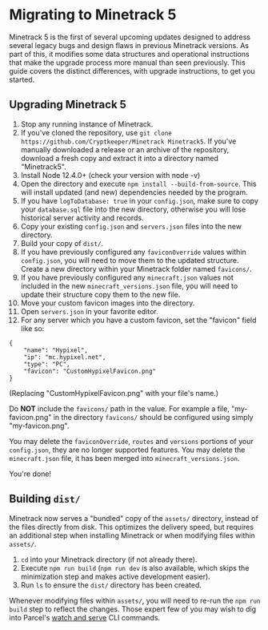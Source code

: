 # Migrating to Minetrack 5
Minetrack 5 is the first of several upcoming updates designed to address several legacy bugs and design flaws in previous Minetrack versions. As part of this, it modifies some data structures and operational instructions that make the upgrade process more manual than seen previously. This guide covers the distinct differences, with upgrade instructions, to get you started.

## Upgrading Minetrack 5
1. Stop any running instance of Minetrack.
2. If you've cloned the repository, use `git clone https://github.com/Cryptkeeper/Minetrack Minetrack5`. If you've manually downloaded a release or an archive of the repository, download a fresh copy and extract it into a directory named "Minetrack5".
3. Install Node 12.4.0+ (check your version with node -v)
4. Open the directory and execute `npm install --build-from-source`. This will install updated (and new) dependencies needed by the program.
5. If you have `logToDatabase: true` in your `config.json`, make sure to copy your `database.sql` file into the new directory, otherwise you will lose historical server activity and records.
6. Copy your existing `config.json` and `servers.json` files into the new directory.
7. Build your copy of `dist/`.
8. If you have previously configured any `faviconOverride` values within `config.json`, you will need to move them to the updated structure. Create a new directory within your Minetrack folder named `favicons/`.
9. If you have previously configured any `minecraft.json` values not included in the new `minecraft_versions.json` file, you will need to update their structure copy them to the new file.
10. Move your custom favicon images into the directory. 
11. Open `servers.json` in your favorite editor.
12. For any server which you have a custom favicon, set the "favicon" field like so:

```
{
	"name": "Hypixel",
	"ip": "mc.hypixel.net",
	"type": "PC",
	"favicon": "CustomHypixelFavicon.png"
}
```
(Replacing "CustomHypixelFavicon.png" with your file's name.)

Do **NOT** include the `favicons/` path in the value. For example a file, "my-favicon.png" in the directory `favicons/` should be configured using simply "my-favicon.png".

You may delete the `faviconOverride`, `routes` and `versions` portions of your `config.json`, they are no longer supported features. You may delete the `minecraft.json` file, it has been merged into `minecraft_versions.json`.

You're done!

## Building `dist/`
Minetrack now serves a "bundled" copy of the `assets/` directory, instead of the files directly from disk. This optimizes the delivery speed, but requires an additional step when installing Minetrack or when modifying files within `assets/`.

1. `cd` into your Minetrack directory (if not already there).
2. Execute `npm run build` (`npm run dev` is also available, which skips the minimization step and makes active development easier).
3. Run `ls` to ensure the `dist/` directory has been created.

Whenever modifying files within `assets/`, you will need to re-run the `npm run build` step to reflect the changes. Those expert few of you may wish to dig into Parcel's [watch and serve](https://parceljs.org/cli.html#watch) CLI commands.
